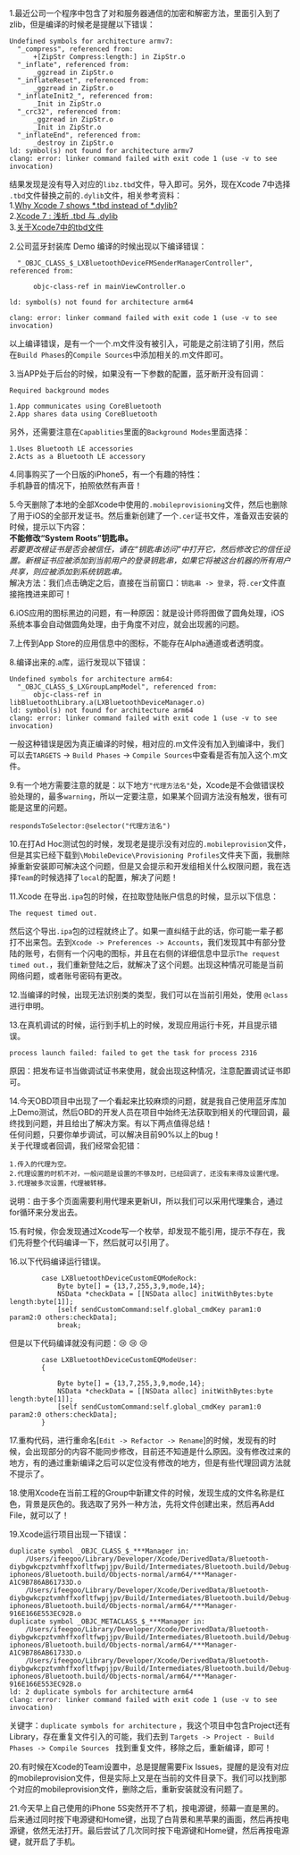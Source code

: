 
1.最近公司一个程序中包含了对和服务器通信的加密和解密方法，里面引入到了zlib，但是编译的时候老是提醒以下错误：  
```
Undefined symbols for architecture armv7:
  "_compress", referenced from:
      +[ZipStr Compress:length:] in ZipStr.o
  "_inflate", referenced from:
      _ggzread in ZipStr.o
  "_inflateReset", referenced from:
      _ggzread in ZipStr.o
  "_inflateInit2_", referenced from:
      _Init in ZipStr.o
  "_crc32", referenced from:
      _ggzread in ZipStr.o
      _Init in ZipStr.o
  "_inflateEnd", referenced from:
      _destroy in ZipStr.o
ld: symbol(s) not found for architecture armv7
clang: error: linker command failed with exit code 1 (use -v to see invocation)
```

结果发现是没有导入对应的`libz.tbd`文件，导入即可。另外，现在Xcode 7中选择 `.tbd`文件替换之前的`.dylib`文件，相关参考资料：  
1.[Why Xcode 7 shows *.tbd instead of *.dylib?](http://stackoverflow.com/questions/31450690/why-xcode-7-shows-tbd-instead-of-dylib)  
2.[Xcode 7 : 浅析 .tbd 与 .dylib](http://www.meniny.cn/2015/09/22/00-00-01-iOS_Xcode_7_tbd/)  
3.[关于Xcode7中的tbd文件](http://www.cocoachina.com/ios/20160506/16141.html)



2.公司蓝牙封装库 Demo 编译的时候出现以下编译错误：

```
  "_OBJC_CLASS_$_LXBluetoothDeviceFMSenderManagerController", referenced from:

      objc-class-ref in mainViewController.o

ld: symbol(s) not found for architecture arm64

clang: error: linker command failed with exit code 1 (use -v to see invocation)
```

以上编译错误，是有一个一个.m文件没有被引入，可能是之前注销了引用，然后在`Build Phases`的`Compile Sources`中添加相关的.m文件即可。

3.当APP处于后台的时候，如果没有一下参数的配置，蓝牙断开没有回调：

```
Required background modes

1.App communicates using CoreBluetooth
2.App shares data using CoreBluetooth
```

另外，还需要注意在`Capablities`里面的`Background Modes`里面选择：
```
1.Uses Bluetooth LE accessories
2.Acts as a Bluetooth LE accessory
```

4.同事购买了一个日版的iPhone5，有一个有趣的特性：  
手机静音的情况下，拍照依然有声音！

5.今天删除了本地的全部Xcode中使用的`.mobileprovisioning`文件，然后也删除了用于iOS的全部开发证书。然后重新创建了一个`.cer`证书文件，准备双击安装的时候，提示以下内容：  
**不能修改“System Roots”钥匙串。**  
*若要更改根证书是否会被信任，请在“钥匙串访问”中打开它，然后修改它的信任设置。新根证书应被添加到当前用户的登录钥匙串，如果它将被这台机器的所有用户共享，则应被添加到系统钥匙串。*  
解决方法：我们点击确定之后，直接在当前窗口：`钥匙串 -> 登录`，将`.cer`文件直接拖拽进来即可！


6.iOS应用的图标黑边的问题，有一种原因：就是设计师将图做了圆角处理，iOS系统本事会自动做圆角处理，由于角度不对应，就会出现酱的问题。

7.上传到App Store的应用信息中的图标，不能存在Alpha通道或者透明度。


8.编译出来的.a库，运行发现以下错误：

```
Undefined symbols for architecture arm64:
  "_OBJC_CLASS_$_LXGroupLampModel", referenced from:
      objc-class-ref in libBluetoothLibrary.a(LXBluetoothDeviceManager.o)
ld: symbol(s) not found for architecture arm64
clang: error: linker command failed with exit code 1 (use -v to see invocation)
```

一般这种错误是因为真正编译的时候，相对应的.m文件没有加入到编译中，我们可以去`TARGETS` -> `Build Phases` -> `Compile Sources`中查看是否有加入这个.m文件。

9.有一个地方需要注意的就是：以下地方`"代理方法名"`处，Xcode是不会做错误校验处理的，最多`warning`，所以一定要注意，如果某个回调方法没有触发，很有可能是这里的问题。

```
respondsToSelector:@selector("代理方法名")
```

10.在打Ad Hoc测试包的时候，发现老是提示没有对应的`.mobileprovision`文件，但是其实已经下载到`\MobileDevice\Provisioning Profiles`文件夹下面，我删除掉重新安装即可解决这个问题，但是又会提示和开发组相关什么权限问题，我在选择`Team`的时候选择了`local`的配置，解决了问题！

11.Xcode 在导出`.ipa`包的时候，在拉取登陆账户信息的时候，显示以下信息：

```
The request timed out.
```

然后这个导出`.ipa`包的过程就终止了。如果一直纠结于此的话，你可能一辈子都打不出来包。去到`Xcode -> Preferences -> Accounts`，我们发现其中有部分登陆的账号，右侧有一个闪电的图标，并且在右侧的详细信息中显示`The request timed out.`，我们重新登陆之后，就解决了这个问题。出现这种情况可能是当前网络问题，或者账号密码有更改。

12.当编译的时候，出现无法识别类的类型，我们可以在当前引用处，使用 `@class` 进行申明。

13.在真机调试的时候，运行到手机上的时候，发现应用运行卡死，并且提示错误。

```
process launch failed: failed to get the task for process 2316
```

原因：把发布证书当做调试证书来使用，就会出现这种情况，注意配置调试证书即可。

14.今天OBD项目中出现了一个看起来比较麻烦的问题，就是我自己使用蓝牙库加上Demo测试，然后OBD的开发人员在项目中始终无法获取到相关的代理回调，最终找到问题，并且给出了解决方案。有以下两点值得总结！  
任何问题，只要你单步调试，可以解决目前90%以上的bug！  
关于代理或者回调，我们经常会犯错：  
```
1.传入的代理为空。  
2.代理设置的时机不对，一般问题是设置的不够及时，已经回调了，还没有来得及设置代理。  
3.代理被多次设置，代理被转移。
```
说明：由于多个页面需要利用代理来更新UI，所以我们可以采用代理集合，通过for循环来分发出去。

15.有时候，你会发现通过Xcode写一个枚举，却发现不能引用，提示不存在，我们先将整个代码编译一下，然后就可以引用了。

16.以下代码编译运行错误。

```
        case LXBluetoothDeviceCustomEQModeRock:
            Byte byte[] = {13,7,255,3,9,mode,14};
            NSData *checkData = [[NSData alloc] initWithBytes:byte length:byte[1]];
            [self sendCustomCommand:self.global_cmdKey param1:0 param2:0 others:checkData];
            break;
```

但是以下代码编译就没有问题：:cry: :cry: :cry:

```
        case LXBluetoothDeviceCustomEQModeUser:
        {

            Byte byte[] = {13,7,255,3,9,mode,14};
            NSData *checkData = [[NSData alloc] initWithBytes:byte length:byte[1]];
            [self sendCustomCommand:self.global_cmdKey param1:0 param2:0 others:checkData];
        }
```



17.重构代码，进行重命名[`Edit -> Refactor -> Rename`]的时候，发现有的时候，会出现部分的内容不能同步修改，目前还不知道是什么原因。没有修改过来的地方，有的通过重新编译之后可以定位没有修改的地方，但是有些代理回调方法就不提示了。

18.使用Xcode在当前工程的Group中新建文件的时候，发现生成的文件名称是红色，背景是灰色的。我选取了另外一种方法，先将文件创建出来，然后再Add File，就可以了！

19.Xcode运行项目出现一下错误：

```
duplicate symbol _OBJC_CLASS_$_***Manager in:
    /Users/ifeegoo/Library/Developer/Xcode/DerivedData/Bluetooth-diybgwkcpztvmhffxofltfwpjjpv/Build/Intermediates/Bluetooth.build/Debug-iphoneos/Bluetooth.build/Objects-normal/arm64/***Manager-A1C9B786AB61733D.o
    /Users/ifeegoo/Library/Developer/Xcode/DerivedData/Bluetooth-diybgwkcpztvmhffxofltfwpjjpv/Build/Intermediates/Bluetooth.build/Debug-iphoneos/Bluetooth.build/Objects-normal/arm64/***Manager-916E166E553EC92B.o
duplicate symbol _OBJC_METACLASS_$_***Manager in:
    /Users/ifeegoo/Library/Developer/Xcode/DerivedData/Bluetooth-diybgwkcpztvmhffxofltfwpjjpv/Build/Intermediates/Bluetooth.build/Debug-iphoneos/Bluetooth.build/Objects-normal/arm64/***Manager-A1C9B786AB61733D.o
    /Users/ifeegoo/Library/Developer/Xcode/DerivedData/Bluetooth-diybgwkcpztvmhffxofltfwpjjpv/Build/Intermediates/Bluetooth.build/Debug-iphoneos/Bluetooth.build/Objects-normal/arm64/***Manager-916E166E553EC92B.o
ld: 2 duplicate symbols for architecture arm64
clang: error: linker command failed with exit code 1 (use -v to see invocation)
```

关键字：`duplicate symbols for architecture` ，我这个项目中包含Project还有Library，存在重复文件引入的可能，我们去到 `Targets -> Project - Build Phases -> Compile Sources ` 找到重复文件，移除之后，重新编译，即可！

20.有时候在Xcode的Team设置中，总是提醒需要Fix Issues，提醒的是没有对应的mobileprovision文件，但是实际上又是在当前的文件目录下。我们可以找到那个对应的mobileprovision文件，删除之后，重新安装就没有问题了。

21.今天早上自己使用的iPhone 5S突然开不了机，按电源键，频幕一直是黑的。后来通过同时按下电源键和Home键，出现了白背景和黑苹果的画面，然后再按电源键，依然无法打开。最后尝试了几次同时按下电源键和Home键，然后再按电源键，就开启了手机。
